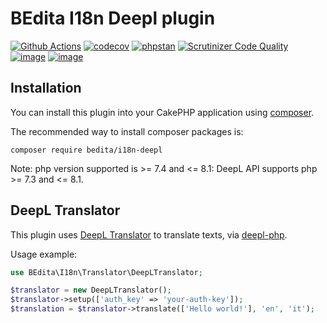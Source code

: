 # BEdita I18n Deepl plugin

[![Github Actions](https://github.com/bedita/i18n-deepl/workflows/php/badge.svg)](https://github.com/bedita/i18n-deepl/actions?query=workflow%3Aphp)
[![codecov](https://codecov.io/gh/bedita/i18n-deepl/branch/main/graph/badge.svg)](https://codecov.io/gh/bedita/i18n-deepl)
[![phpstan](https://img.shields.io/badge/PHPStan-level%205-brightgreen.svg)](https://phpstan.org)
[![Scrutinizer Code Quality](https://scrutinizer-ci.com/g/bedita/i18n-deepl/badges/quality-score.png?b=main)](https://scrutinizer-ci.com/g/bedita/i18n-deepl/?branch=main)
[![image](https://img.shields.io/packagist/v/bedita/i18n-deepl.svg?label=stable)](https://packagist.org/packages/bedita/i18n-deepl)
[![image](https://img.shields.io/github/license/bedita/i18n-deepl.svg)](https://github.com/bedita/i18n-deepl/blob/main/LICENSE.LGPL)

## Installation

You can install this plugin into your CakePHP application using [composer](https://getcomposer.org).

The recommended way to install composer packages is:

```
composer require bedita/i18n-deepl
```

Note: php version supported is >= 7.4 and <= 8.1: DeepL API supports php >= 7.3 and <= 8.1.

## DeepL Translator

This plugin uses [DeepL Translator](https://www.deepl.com/translator) to translate texts, via [deepl-php](https://github.com/DeepLcom/deepl-php).

Usage example:
```php
use BEdita\I18n\Translator\DeepLTranslator;

$translator = new DeepLTranslator();
$translator->setup(['auth_key' => 'your-auth-key']);
$translation = $translator->translate(['Hello world!'], 'en', 'it');
```
